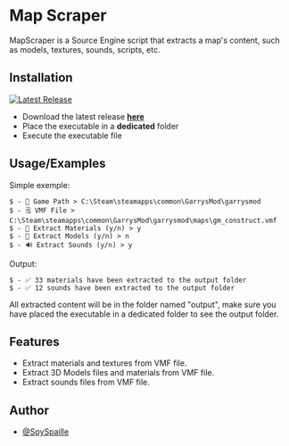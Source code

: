 
# Map Scraper

MapScraper is a Source Engine script that extracts a map's content, such as models, textures, sounds, scripts, etc.


## Installation
[![Latest Release](https://img.shields.io/github/downloads/SpySpaille/MapScraper/total)](https://github.com/SpySpaille/MapScraper/releases/latest)

- Download the latest release **[here](https://github.com/SpySpaille/MapScraper/releases/latest)**
- Place the executable in a **dedicated** folder
- Execute the executable file

## Usage/Examples

Simple exemple:
```console
$ - 📂 Game Path > C:\Steam\steamapps\common\GarrysMod\garrysmod
$ - 🗒️ VMF File > C:\Steam\steamapps\common\GarrysMod\garrysmod\maps\gm_construct.vmf
$ - 🧱 Extract Materials (y/n) > y
$ - 📐 Extract Models (y/n) > n
$ - 🔊 Extract Sounds (y/n) > y
```
Output:
```console
$ - ✅ 33 materials have been extracted to the output folder
$ - ✅ 12 sounds have been extracted to the output folder
```
All extracted content will be in the folder named "output", make sure you have placed the executable in a dedicated folder to see the output folder.

## Features

- Extract materials and textures from VMF file.
- Extract 3D Models files and materials from VMF file.
- Extract sounds files from VMF file.


## Author

- [@SpySpaille](https://github.com/SpySpaille)

